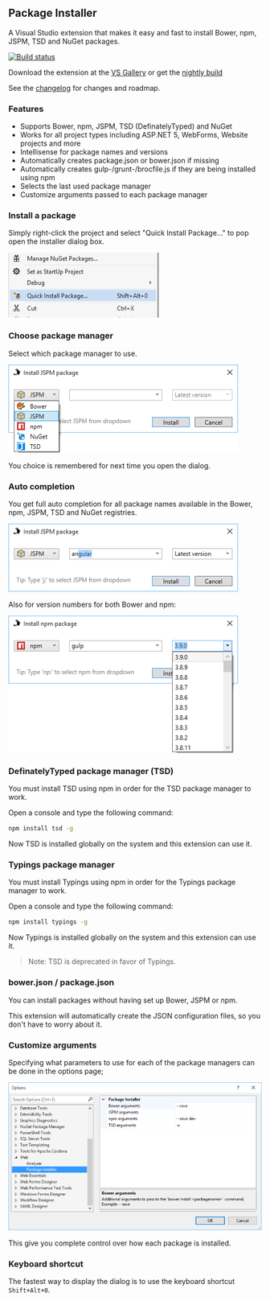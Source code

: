 ## Package Installer

A Visual Studio extension that makes it easy and fast to install
Bower, npm, JSPM, TSD and NuGet packages.

[![Build status](https://ci.appveyor.com/api/projects/status/bd4o6iumw9vwf8kh?svg=true)](https://ci.appveyor.com/project/madskristensen/packageinstaller)

Download the extension at the
[VS Gallery](https://visualstudiogallery.msdn.microsoft.com/753b9720-1638-4f9a-ad8d-2c45a410fd74)
or get the
[nightly build](http://vsixgallery.com/extension/fdd64809-376e-4542-92ce-808a8df06bcc/)

See the
[changelog](CHANGELOG.md)
for changes and roadmap.

### Features

- Supports Bower, npm, JSPM, TSD (DefinatelyTyped) and NuGet
- Works for all project types including ASP.NET 5, WebForms, Website projects and more
- Intellisense for package names and versions
- Automatically creates package.json or bower.json if missing
- Automatically creates gulp-/grunt-/brocfile.js if they are being installed using npm
- Selects the last used package manager
- Customize arguments passed to each package manager

### Install a package

Simply right-click the project and select "Quick Install Package..."
to pop open the installer dialog box.

![Context menu](art/context-menu.png)

### Choose package manager

Select which package manager to use.

![auto completion](art/dialog.png)

You choice is remembered for next time you open the dialog.

### Auto completion

You get full auto completion for all package names available
in the Bower, npm, JSPM, TSD and NuGet registries.

![auto completion](art/dialog-names.png)

Also for version numbers for both Bower and npm:

![auto completion](art/dialog-versions.png)

### DefinatelyTyped package manager (TSD)
You must install TSD using npm in order for the TSD package manager
to work.

Open a console and type the following command:

```cmd
npm install tsd -g
```

Now TSD is installed globally on the system and this extension
can use it.

### Typings package manager
You must install Typings using npm in order for the Typings package manager
to work.

Open a console and type the following command:

```cmd
npm install typings -g
```

Now Typings is installed globally on the system and this extension can use it.

> Note: TSD is deprecated in favor of Typings.

### bower.json / package.json

You can install packages without having set up Bower, JSPM or npm.

This extension will automatically create the JSON configuration
files, so you don't have to worry about it.

### Customize arguments
Specifying what parameters to use for each of the package managers
can be done in the options page;

![Options](art/options.png)

This give you complete control over how each package is installed.

### Keyboard shortcut

The fastest way to display the dialog is to use the keyboard
shortcut `Shift+Alt+0`.